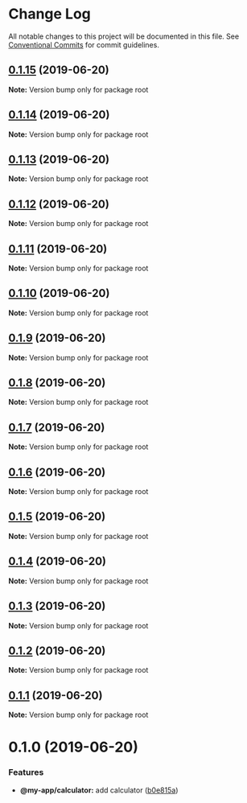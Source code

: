 # Change Log

All notable changes to this project will be documented in this file.
See [Conventional Commits](https://conventionalcommits.org) for commit guidelines.

## [0.1.15](https://github.com/emielkwakkel/lerna-lightning-demo/compare/v0.1.14...v0.1.15) (2019-06-20)

**Note:** Version bump only for package root





## [0.1.14](https://github.com/emielkwakkel/lerna-lightning-demo/compare/v0.1.13...v0.1.14) (2019-06-20)

**Note:** Version bump only for package root





## [0.1.13](https://github.com/emielkwakkel/lerna-lightning-demo/compare/v0.1.12...v0.1.13) (2019-06-20)

**Note:** Version bump only for package root





## [0.1.12](https://github.com/emielkwakkel/lerna-lightning-demo/compare/v0.1.11...v0.1.12) (2019-06-20)

**Note:** Version bump only for package root





## [0.1.11](https://github.com/emielkwakkel/lerna-lightning-demo/compare/v0.1.10...v0.1.11) (2019-06-20)

**Note:** Version bump only for package root





## [0.1.10](https://github.com/emielkwakkel/lerna-lightning-demo/compare/v0.1.9...v0.1.10) (2019-06-20)

**Note:** Version bump only for package root





## [0.1.9](https://github.com/emielkwakkel/lerna-lightning-demo/compare/v0.1.8...v0.1.9) (2019-06-20)

**Note:** Version bump only for package root





## [0.1.8](https://github.com/emielkwakkel/lerna-lightning-demo/compare/v0.1.7...v0.1.8) (2019-06-20)

**Note:** Version bump only for package root





## [0.1.7](https://github.com/emielkwakkel/lerna-lightning-demo/compare/v0.1.6...v0.1.7) (2019-06-20)

**Note:** Version bump only for package root





## [0.1.6](https://github.com/emielkwakkel/lerna-lightning-demo/compare/v0.1.5...v0.1.6) (2019-06-20)

**Note:** Version bump only for package root





## [0.1.5](https://github.com/emielkwakkel/lerna-lightning-demo/compare/v0.1.4...v0.1.5) (2019-06-20)

**Note:** Version bump only for package root





## [0.1.4](https://github.com/emielkwakkel/lerna-lightning-demo/compare/v0.1.3...v0.1.4) (2019-06-20)

**Note:** Version bump only for package root





## [0.1.3](https://github.com/emielkwakkel/lerna-lightning-demo/compare/v0.1.2...v0.1.3) (2019-06-20)

**Note:** Version bump only for package root





## [0.1.2](https://github.com/emielkwakkel/lerna-lightning-demo/compare/v0.1.1...v0.1.2) (2019-06-20)

**Note:** Version bump only for package root





## [0.1.1](https://github.com/emielkwakkel/lerna-lightning-demo/compare/v0.1.0...v0.1.1) (2019-06-20)

**Note:** Version bump only for package root





# 0.1.0 (2019-06-20)


### Features

* **@my-app/calculator:** add calculator ([b0e815a](https://github.com/emielkwakkel/lerna-lightning-demo/commit/b0e815a))
